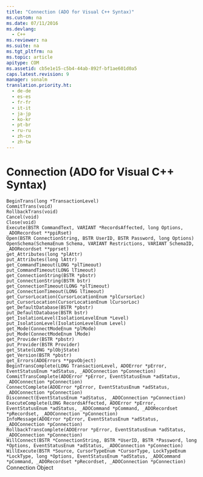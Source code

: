 ```yaml
---
title: "Connection (ADO for Visual C++ Syntax)"
ms.custom: na
ms.date: 07/11/2016
ms.devlang: 
  - C++
ms.reviewer: na
ms.suite: na
ms.tgt_pltfrm: na
ms.topic: article
apitype: COM
ms.assetid: cb5e1e15-c5b4-44ab-892f-bf1ae601d0a5
caps.latest.revision: 9
manager: sonalm
translation.priority.ht: 
  - de-de
  - es-es
  - fr-fr
  - it-it
  - ja-jp
  - ko-kr
  - pt-br
  - ru-ru
  - zh-cn
  - zh-tw
---
```

# Connection (ADO for Visual C++ Syntax)
<?xml version="1.0" encoding="utf-8"?>
<developerReferenceWithoutSyntaxDocument xmlns="http://ddue.schemas.microsoft.com/authoring/2003/5" xmlns:xlink="http://www.w3.org/1999/xlink" xmlns:xsi="http://www.w3.org/2001/XMLSchema-instance" xsi:schemaLocation="http://ddue.schemas.microsoft.com/authoring/2003/5 http://dduestorage.blob.core.windows.net/ddueschema/developer.xsd">
  <introduction />
  <section>
    <title>Methods</title>
    <content>
      <code>BeginTrans(long *TransactionLevel)
CommitTrans(void)
RollbackTrans(void)
Cancel(void)
Close(void)
Execute(BSTR CommandText, VARIANT *RecordsAffected, long Options, _ADORecordset **ppiRset)
Open(BSTR ConnectionString, BSTR UserID, BSTR Password, long Options)
OpenSchema(SchemaEnum Schema, VARIANT Restrictions, VARIANT SchemaID, _ADORecordset **pprset)</code>
    </content>
  </section>
  <section>
    <title>Properties</title>
    <content>
      <code>get_Attributes(long *plAttr)
put_Attributes(long lAttr)
get_CommandTimeout(LONG *plTimeout)
put_CommandTimeout(LONG lTimeout)
get_ConnectionString(BSTR *pbstr)
put_ConnectionString(BSTR bstr)
get_ConnectionTimeout(LONG *plTimeout)
put_ConnectionTimeout(LONG lTimeout)
get_CursorLocation(CursorLocationEnum *plCursorLoc)
put_CursorLocation(CursorLocationEnum lCursorLoc)
get_DefaultDatabase(BSTR *pbstr)
put_DefaultDatabase(BSTR bstr)
get_IsolationLevel(IsolationLevelEnum *Level)
put_IsolationLevel(IsolationLevelEnum Level)
get_Mode(ConnectModeEnum *plMode)
put_Mode(ConnectModeEnum lMode)
get_Provider(BSTR *pbstr)
put_Provider(BSTR Provider)
get_State(LONG *plObjState)
get_Version(BSTR *pbstr)
get_Errors(ADOErrors **ppvObject)</code>
    </content>
  </section>
  <section>
    <title>Events</title>
    <content>
      <code>BeginTransComplete(LONG TransactionLevel, ADOError *pError, EventStatusEnum *adStatus, _ADOConnection *pConnection)
CommitTransComplete(ADOError *pError, EventStatusEnum *adStatus, _ADOConnection *pConnection)
ConnectComplete(ADOError *pError, EventStatusEnum *adStatus, _ADOConnection *pConnection)
Disconnect(EventStatusEnum *adStatus, _ADOConnection *pConnection)
ExecuteComplete(LONG RecordsAffected, ADOError *pError, EventStatusEnum *adStatus, _ADOCommand *pCommand, _ADORecordset *pRecordset, _ADOConnection *pConnection)
InfoMessage(ADOError *pError, EventStatusEnum *adStatus, _ADOConnection *pConnection)
RollbackTransComplete(ADOError *pError, EventStatusEnum *adStatus, _ADOConnection *pConnection)
WillConnect(BSTR *ConnectionString, BSTR *UserID, BSTR *Password, long *Options, EventStatusEnum *adStatus, _ADOConnection *pConnection)
WillExecute(BSTR *Source, CursorTypeEnum *CursorType, LockTypeEnum *LockType, long *Options, EventStatusEnum *adStatus, _ADOCommand *pCommand, _ADORecordset *pRecordset, _ADOConnection *pConnection)</code>
    </content>
  </section>
  <relatedTopics>
<link xlink:href="ef6b1824-5b12-43db-89d7-8f3d13896d4d">Connection Object</link>
</relatedTopics>
</developerReferenceWithoutSyntaxDocument>